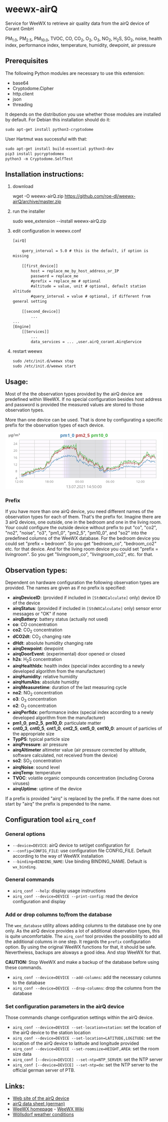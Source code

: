 # weewx-airQ
Service for WeeWX to retrieve air quality data from the airQ device of Corant GmbH

PM<sub>1.0</sub>, PM<sub>2.5</sub>, PM<sub>10.0</sub>, TVOC, 
CO, CO<sub>2</sub>, O<sub>2</sub>, O<sub>3</sub>, NO<sub>2</sub>, 
H<sub>2</sub>S, SO<sub>2</sub>, noise, health index, performance index,
temperature, humidity, dewpoint, air pressure

## Prerequisites

The following Python modules are necessary to use this extension:
* base64
* Cryptodome.Cipher
* http.client
* json
* threading

It depends on the distribution you use whether those modules are installed
by default. For Debian this installation should do it:
```
sudo apt-get install python3-cryptodome
```

User Hartmut was successful with that:
```
sudo apt-get install build-essential python3-dev 
pip3 install pycryptodomex 
python3 -m Cryptodome.SelfTest 
```


## Installation instructions:

1) download

   wget -O weewx-airQ.zip https://github.com/roe-dl/weewx-airQ/archive/master.zip

2) run the installer

   sudo wee_extension --install weewx-airQ.zip

3) edit configuration in weewx.conf

   ```
   [airQ]

       query_interval = 5.0 # this is the default, if option is missing

       [[first_device]]
           host = replace_me_by_host_address_or_IP
           password = replace_me
           #prefix = replace_me # optional
           #altitude = value, unit # optional, default station altitude
           #query_interval = value # optional, if different from general setting

       [[second_device]]
           ...
   ...
   [Engine]
       [[Services]]
           ...
           data_services = ... ,user.airQ_corant.AirqService
   ```
   
5) restart weewx

   ```
   sudo /etc/init.d/weewx stop
   sudo /etc/init.d/weewx start
   ```

## Usage:

Most of the the observation types provided by the airQ device are
predefined within WeeWX. If no special configuration besides host
address and password is provided the measured values are stored to
those observation types. 

More than one device can be used. That is done by configurating a
specific prefix for the observation types of each device.

<img src="dayPM.png" />

### Prefix

If you have more than one airQ device, you need different names of the 
observation types for each of them. That's the prefix for. 
Imagine there are 3 airQ devices, one outside, one in the bedroom and 
one in the living room. Your could configure the outside device without 
prefix to put "co", "co2", "no2", "noise", "o3", "pm1_0", "pm2_5", 
"pm10_0", and "so2" into the predefined columns of the WeeWX database. 
For the bedroom device you could set "prefix = bedroom". So you get 
"bedroom_co", "bedroom_co2" etc. for that device. And for the living 
room device you could set "prefix = livingroom". So you get 
"livingroom_co", "livingroom_co2", etc. for that. 

## Observation types:

Dependent on hardware configuration the following observation types
are provided. The names are given as if no prefix is specified:

* **airqDeviceID**: (provided if included in `[StdWXCalculate]` only) 
  device ID of the device
* **airqStatus**: (provided if included in `[StdWXCalculate]` only)
  sensor error messages or "OK" if none
* **airqBattery**: battery status (actually not used)
* **co**: CO concentration
* **co2**: CO<sub>2</sub> concentration
* **dCO2dt**: CO<sub>2</sub> changing rate
* **dHdt**: absolute humidity changing rate
* **airqDewpoint**: dewpoint
* **airqDoorEvent**: (experimental) door opened or closed
* **h2s**: H<sub>2</sub>S concentration
* **airqHealthIdx**: health index (special index according to a newly
  developed algorithm from the manufacturer)
* **airqHumidity**: relative humidity
* **airqHumAbs**: absolute humidity
* **airqMeasuretime**: duration of the last measuring cycle
* **no2**: NO<sub>2</sub> concentration
* **o3**: O<sub>3</sub> concentration
* **o2**: O<sub>2</sub> concentration
* **airqPerfIdx**: performance index (special index according to a newly
  developed algorithm from the manufacturer)
* **pm1_0**, **pm2_5**, **pm10_0**: particulate matter 
* **cnt0_3**, **cnt0_5**, **cnt1_0**, **cnt2_5**, **cnt5_0**, **cnt10_0**: 
  amount of particles
  of the appropriate size
* **TypPS**: typical particle size
* **airqPressure**: air pressure
* **airqAltimeter** altimeter value (air pressure corrected by altitude, 
  software calculated, not received from the device)
* **so2**: SO<sub>2</sub> concentration
* **airqNoise**: sound level
* **airqTemp**: temperature
* **TVOC**: volatile organic compounds concentration (including Corona
  viruses)
* **airqUptime**: uptime of the device

If a prefix is provided "airq" is replaced by the prefix. If the
name does not start by "airq" the prefix is prepended to the name.

## Configuration tool `airq_conf`

### General options

* `--device=DEVICE`: airQ device to set/get configuration for
* `--config=CONFIG_FILE`: use configuration file CONFIG_FILE. Default
  according to the way of WeeWX installation
* `--binding=BINDING_NAME`: Use binding BINDING_NAME. Default is `wx_binding`.

### General commands

* `airq_conf --help`:
  display usage instructions
* `airq_conf --device=DEVICE --print-config`:
  read the device configuration and display

### Add or drop columns to/from the database

The `wee_database` utility allows adding columns to the database one by one
only. As the airQ device provides a lot of additional observation types,
this is quite uncomfortable. The `airq_conf` tool provides the possibility
to add all the additional columns in one step. It regards the `prefix`
configuration option. By using the original WeeWX
functions for that, it should be safe. Nevertheless, backups are alsways a
good idea. And stop WeeWX for that.

**CAUTION:** Stop WeeWX and make a backup of the database before using these
commands.

* `airq_conf --device=DEVICE --add-columns`:
  add the necessary columns to the database
* `airq_conf --device=DEVICE --drop-columns`:
  drop the columns from the database

### Set configuration parameters in the airQ device

Those commands change configuration settings within the airQ device.

* `airq_conf --device=DEVICE --set-location=station`:
  set the location of the airQ device to the station location
* `airq_conf --device=DEVICE --set-location=LATITUDE,LOGITUDE`:
  set the location of the airQ device to latitude and longitude provided
* `airq_conf --device=DEVICE --set-roomsize=HEIGHT,AREA`:
  set the room size data
* `airq_conf [--device=DEVICE] --set-ntp=NTP_SERVER`:
  set the NTP server
* `airq_conf [--device=DEVICE] --set-ntp=de`:
  set the NTP server to the official german server of PTB.

## Links:

* [Web site of the airQ device](https://www.air-q.com) 
* [airQ data sheet (german)](https://uploads-ssl.webflow.com/5bd9feee2fb42232fe1d0196/5f898b110a9e9fea8049fa29_air-Q_Specs_de_aktuell_2020-06-25.pdf)
* [WeeWX homepage](http://weewx.com) - [WeeWX Wiki](https://github.com/weewx/weewx/wiki)
* [Wöllsdorf weather conditions](https://www.woellsdorf-wetter.de)
